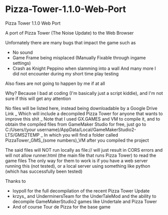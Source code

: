 # Pizza-Tower-1.1.0-Web-Port

Pizza Tower 1.1.0 Web Port

A port of Pizza Tower (The Noise Update) to the Web Browser

Unfornately there are many bugs that impact the game such as
- No sound
- Game Frame being misplaced (Manually Fixable through ingame settings)
- Crash as Knight Peppino when slamming into a wall
  And many more I did not encounter during my short time play testing

Also fixes are not going to happen by me if at all
  
  Why? Because I bad at coding (I'm basically just a script kiddie), and I'm not sure if this will get any attention

No files will be listed here, instead being downloadable by a Google Drive Link
_ Which will include a decompiled Pizza Tower for anyone that wants to improve this shit
_ Note that I used GX.GAMES and VM to compile it, and to obtain the compiled files from GameMaker Studio for free, just go to C:/Users/(your username)/AppData/Local/GameMakerStudio2-LTS/GMS2TEMP
_ In which you will find a folder called PizzaTower_GMS_(some numbers)_VM after you compiled the project

The said files will NOT run locally as file:// will just result in CORS errors and will not allow runner.html (the main file that runs Pizza Tower) to read the game files
The only way for them to work is if you have a web server running this (not tested), or a local server using something like python (which has successfully been tested)

Thanks to
- loypoll for the full decompilation of the recent Pizza Tower Update
- krzys_ and UnderminersTeam for the UnderTaleMod and the ability to decompile GameMakerStudio2 games like Undertale and Pizza Tower
- And of course Tour de Pizza for the base game
